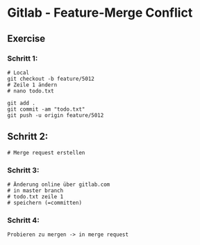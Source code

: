 # Gitlab - Feature-Merge Conflict 

## Exercise  

### Schritt 1:

```  
# Local 
git checkout -b feature/5012
# Zeile 1 ändern
# nano todo.txt
```

```
git add .
git commit -am "todo.txt"
git push -u origin feature/5012
```

## Schritt 2: 

```
# Merge request erstellen

```

### Schritt 3:

```
# Änderung online über gitlab.com 
# in master branch 
# todo.txt zeile 1 
# speichern (=committen) 
```

### Schritt 4:

```
Probieren zu mergen -> in merge request 
```

